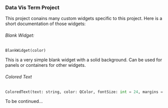 ### Data Vis Term Project

This project conains many custom widgets specific to this project. Here is a short documentation of those widgets:

###### Blank Widget:
```python
BlankWidget(color)
```
This is a very simple blank widget with a solid background. Can be used for panels or containers for other widgets.

###### Colored Text
```python
ColoredText(text: string, color: QColor, fontSize: int = 24, margins = (0, 0, 0, 0))
```

To be continued...